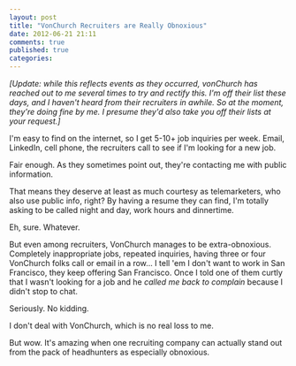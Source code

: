 ```yaml
---
layout: post
title: "VonChurch Recruiters are Really Obnoxious"
date: 2012-06-21 21:11
comments: true
published: true
categories: 
---
```

*[Update: while this reflects events as they occurred, vonChurch has reached out to me several times to try and rectify this.  I'm off their list these days, and I haven't heard from their recruiters in awhile.  So at the moment, they're doing fine by me.  I presume they'd also take you off their lists at your request.]*

I'm easy to find on the internet, so I get 5-10+ job inquiries per week.  Email, LinkedIn, cell phone, the recruiters call to see if I'm looking for a new job.

Fair enough.  As they sometimes point out, they're contacting me with public information.

That means they deserve at least as much courtesy as telemarketers, who also use public info, right?  By having a resume they can find, I'm totally asking to be called night and day, work hours and dinnertime.

Eh, sure.  Whatever.

But even among recruiters, VonChurch manages to be extra-obnoxious.  Completely inappropriate jobs, repeated inquiries, having three or four VonChurch folks call or email in a row...  I tell 'em I don't want to work in San Francisco, they keep offering San Francisco.  Once I told one of them curtly that I wasn't looking for a job and he <i>called me back to complain</i> because I didn't stop to chat.

Seriously.  No kidding.

I don't deal with VonChurch, which is no real loss to me.

But wow.  It's amazing when one recruiting company can actually stand out from the pack of headhunters as especially obnoxious.
